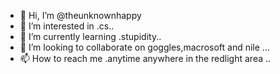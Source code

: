 - 👋 Hi, I’m @theunknownhappy
- 👀 I’m interested in .cs..
- 🌱 I’m currently learning .stupidity..
- 💞️ I’m looking to collaborate on goggles,macrosoft and nile
...
- 📫 How to reach me .anytime anywhere in the redlight area
..

<!---
theunknownhappy/theunknownhappy is a ✨ special ✨ repository because its `README.md` (this file) appears on your GitHub profile.
You can click the Preview link to take a look at your changes.
--->
